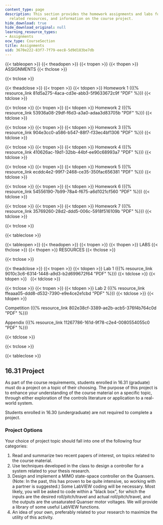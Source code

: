 ```yaml
---
content_type: page
description: This section provides the homework assignments and labs for the course,
  related resources, and information on the course project.
hide_download: true
hide_download_original: null
learning_resource_types:
- Assignments
ocw_type: CourseSection
title: Assignments
uid: 3670e222-83f7-7f79-eec8-5d9d183be7db
---
```


{{< tableopen >}}
{{< theadopen >}}
{{< tropen >}}
{{< thopen >}}
ASSIGNMENTS
{{< thclose >}}

{{< trclose >}}

{{< theadclose >}}
{{< tropen >}}
{{< tdopen >}}
Homework 1 ({{% resource_link 81d5a275-4aca-cd3e-abb3-5f9633672c9f "PDF" %}})
{{< tdclose >}}

{{< trclose >}}
{{< tropen >}}
{{< tdopen >}}
Homework 2 ({{% resource_link 53936a08-29df-f6d3-a3a0-adaa3d83705b "PDF" %}})
{{< tdclose >}}

{{< trclose >}}
{{< tropen >}}
{{< tdopen >}}
Homework 3 ({{% resource_link 904e3cc0-a586-b547-88f7-f33ec4bf1306 "PDF" %}})
{{< tdclose >}}

{{< trclose >}}
{{< tropen >}}
{{< tdopen >}}
Homework 4 ({{% resource_link 410626ac-19d1-32bb-44bf-ee90c68993a7 "PDF" %}})
{{< tdclose >}}

{{< trclose >}}
{{< tropen >}}
{{< tdopen >}}
Homework 5 ({{% resource_link ecddc4e2-99f7-2468-ce35-350fac656381 "PDF" %}})
{{< tdclose >}}

{{< trclose >}}
{{< tropen >}}
{{< tdopen >}}
Homework 6 ({{% resource_link 54556190-7b99-78a4-f675-a6d1021cf560 "PDF" %}})
{{< tdclose >}}

{{< trclose >}}
{{< tropen >}}
{{< tdopen >}}
Homework 7 ({{% resource_link 35769260-28d2-ddd5-006c-5918f516109b "PDF" %}})
{{< tdclose >}}

{{< trclose >}}

{{< tableclose >}}

{{< tableopen >}}
{{< theadopen >}}
{{< tropen >}}
{{< thopen >}}
LABS
{{< thclose >}}
{{< thopen >}}
RESOURCES
{{< thclose >}}

{{< trclose >}}

{{< theadclose >}}
{{< tropen >}}
{{< tdopen >}}
Lab 1 ({{% resource_link 9010c3c6-6314-1448-a9d3-b2d699672f64 "PDF" %}})
{{< tdclose >}}
{{< tdopen >}}
 
{{< tdclose >}}

{{< trclose >}}
{{< tropen >}}
{{< tdopen >}}
Lab 2 ({{% resource_link ffeaaa05-ddd8-d532-7390-e9e4ce2e1cbd "PDF" %}})
{{< tdclose >}}
{{< tdopen >}}


Competition ({{% resource_link 802e38cf-3389-ae2b-acb5-376f4b764c0d "PDF" %}})

Appendix ({{% resource_link 11267786-161d-9f78-c2e4-0080554055c0 "PDF" %}})


{{< tdclose >}}

{{< trclose >}}

{{< tableclose >}}

16.31 Project
-------------

As part of the course requirements, students enrolled in 16.31 (graduate) must do a project on a topic of their choosing. The purpose of this project is to enhance your understanding of the course material on a specific topic, through either exploration of the controls literature or application to a real-world system.

Students enrolled in 16.30 (undergraduate) are not required to complete a project.

### Project Options

Your choice of project topic should fall into one of the following four categories:

1.  Read and summarize two recent papers of interest, on topics related to the course material.
2.  Use techniques developed in the class to design a controller for a system related to your thesis research.
3.  Design and implement a MIMO state-space controller on the Quansers. (Note: In the past, this has proven to be quite intensive, so working with a partner is suggested.) Some LabVIEW coding will be necessary. Most likely, you will be asked to code within a "black box", for which the inputs are the desired roll/pitch/travel and actual roll/pitch/travel, and the outputs are the unsaturated Quanser motor voltages. We will provide a library of some useful LabVIEW functions.
4.  An idea of your own, preferably related to your research to maximize the utility of this activity.